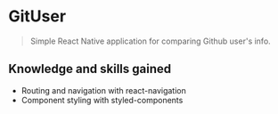 # GitUser

> Simple React Native application for comparing Github user's info.

## Knowledge and skills gained

- Routing and navigation with react-navigation
- Component styling with styled-components
